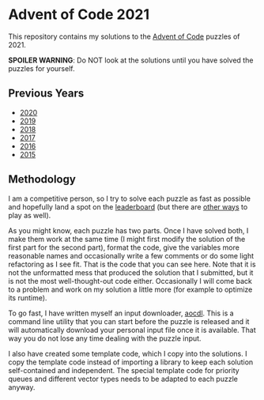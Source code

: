 # Advent of Code 2021

This repository contains my solutions to the [Advent of Code](https://adventofcode.com/) puzzles of 2021.

**SPOILER WARNING**: Do NOT look at the solutions until you have solved the puzzles for yourself.

## Previous Years

- [2020](https://github.com/GreenLightning/aoc20)
- [2019](https://github.com/GreenLightning/aoc19)
- [2018](https://github.com/GreenLightning/aoc18)
- [2017](https://github.com/GreenLightning/aoc17)
- [2016](https://github.com/GreenLightning/aoc16)
- [2015](https://github.com/GreenLightning/aoc15)

## Methodology

I am a competitive person, so I try to solve each puzzle as fast as possible
and hopefully land a spot on the
[leaderboard](https://adventofcode.com/leaderboard) (but there are [other
ways](https://adventofcode.com/about) to play as well).

As you might know, each puzzle has two parts. Once I have solved both, I make
them work at the same time (I might first modify the solution of the first
part for the second part), format the code, give the variables more reasonable
names and occasionally write a few comments or do some light refactoring as I
see fit. That is the code that you can see here. Note that it is not the
unformatted mess that produced the solution that I submitted, but it is not
the most well-thought-out code either. Occasionally I will come back to a
problem and work on my solution a little more (for example to optimize its
runtime).

To go fast, I have written myself an input downloader,
[aocdl](https://github.com/GreenLightning/advent-of-code-downloader). This is
a command line utility that you can start before the puzzle is released and it
will automatically download your personal input file once it is available.
That way you do not lose any time dealing with the puzzle input.

I also have created some template code, which I copy into the solutions. I
copy the template code instead of importing a library to keep each solution
self-contained and independent. The special template code for priority queues
and different vector types needs to be adapted to each puzzle anyway.
